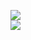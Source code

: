 [![](https://img.shields.io/badge/Made%20With-Github%20Spray-lightgrey.svg?style=for-the-badge&logo=github)](https://github.com/Annihil/github-spray#18398)  
[![](https://i.imgur.com/2DrTn0Z.gif)](https://github.com/Annihil/github-spray)